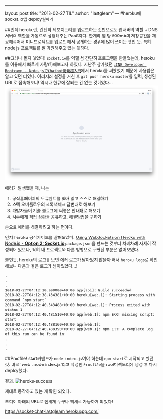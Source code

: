---
layout: post
title:  "2018-02-27 TIL"
author: "lastgleam"
—
#heroku에 socket.io앱 deploy실패기

##먼저 heroku란,
간단히 레포지토리를 업로드하는 것만으로도 웹서버의 역할 + DNS서버의 역할을 자동으로 설정해주는 PaaS이다. 한개의 앱 당 500mb의 저장공간을 제공해주어서 미니프로젝트를 업로드 해서 공개하는 경우에 많이 쓰이는 편인 듯. 특히 node.js 프로젝트를 잘 지원해주고 있는 듯하다.

##그러나 돌지 않았다!
`socket.io`를 익힐 겸 간단히 프로그램을 만들었는데, heroku를 이용해서 빠르게 자랑(?)해보고자 하였다.  지난주 참가했던 [`LINE Developer Bootcamp - Node.jsでChatbot開発超入門`](https://line.connpass.com/event/78432/)에서 heroku를 써봤었기 때문에 사용법은 알고 있던 터였다. 이러저러 설정을 거친 후 `git push heroku master`를 입력, 생성된 URL로 접속해보니! 역시나 한큐에 잘되는 건 없는 것이었다...
![에러..](assets/images/2018-02-27-heroku-error.png)

에러가 발생했을 때, 나는 
1. 공식홈페이지의 도큐멘트를 찾아 읽고 스스로 해결하기 
2. 스택 오버플로우의 초록색체크 답변대로 해보기 
3. 개발자들이 기술 블로그에 써놓은 안내대로 해보기
4. 사수에게 직접 상황을 공유하고, 해결방법을 구하기

순으로 에러를 해결하려고 하는 편이다.

먼저 heroku 공식가이드를 살펴보았다.
[Using WebSockets on Heroku with Node.js - **Option 2: Socket.io**](https://devcenter.heroku.com/articles/node-websockets#option-2-socket-io)
`package.json`을 만드는 것부터 차례차례 자세히 작성되어 있으나, 딱히 내 프로젝트와 다른 방법으로 구현된 부분은 없어보였다.

불현듯, heroku의 로그를 보면 에러 로그가 남아있지 않을까 해서 `heroku logs`로 확인해보니 다음과 같은 로그가 남아있었다...!
```
.
.
.
2018-02-27T04:12:10.000000+00:00 app[api]: Build succeeded
2018-02-27T04:12:38.434381+00:00 heroku[web.1]: Starting process with command `npm start`
2018-02-27T04:12:40.543488+00:00 heroku[web.1]: Process exited with status 1
2018-02-27T04:12:40.481510+00:00 app[web.1]: npm ERR! missing script: start
2018-02-27T04:12:40.488160+00:00 app[web.1]: 
2018-02-27T04:12:40.488390+00:00 app[web.1]: npm ERR! A complete log of this run can be found in:
.
.
.
```
##Procfile!
start커맨드가 `node index.js`여야 하는데 `npm start`로 시작되고 있던 것. 바로 'web : node index.js'라고 작성한 `Procfile`을 root디렉토리에 생성 후 다시 deploy했다.

결과, 
![heroku-success](/assets/images/2017-02-27-heroku-success.png)

제대로 동작하고 있는 게 확인 되었다.

드디어 아래의 URL로 전세계 누구나 액세스 가능하게 되었다!

https://socket-chat-lastgleam.herokuapp.com/



